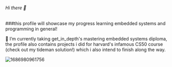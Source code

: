 ###### Hi there 👋
###this profile will showcase my progress learning embedded systems and programming in general!

🌱 I’m currently taking get_in_depth's mastering embedded systems diploma, the profile also contains projects i did for harvard's infamous CS50 course (check out my tideman solution!) which i also intend to finish along the way.

![1686980961756](https://github.com/HazemShaaban101/HazemShaaban101/assets/111079507/7e623756-ee84-4ac7-b923-33848919b132)

<!--
**HazemShaaban101/HazemShaaban101** is a ✨ _special_ ✨ repository because its `README.md` (this file) appears on your GitHub profile.

Here are some ideas to get you started:

- 🔭 I’m currently working on ...
- 
- 👯 I’m looking to collaborate on ...
- 🤔 I’m looking for help with ...
- 💬 Ask me about ...
- 📫 How to reach me: ...
- 😄 Pronouns: ...
- ⚡ Fun fact: ...
-->
